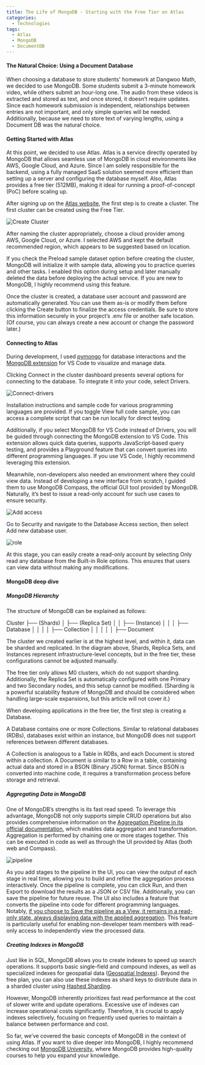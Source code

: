 ```yaml
---
title: The Life of MongoDB - Starting with the Free Tier on Atlas
categories:
  - Technologies
tags:
  - Atlas
  - MongoDB
  - DocumentDB
---
```


#### The Natural Choice: Using a Document Database

When choosing a database to store students' homework at Dangwoo Math, we decided to use MongoDB. Some students submit a 3-minute homework video, while others submit an hour-long one. The audio from these videos is extracted and stored as text, and once stored, it doesn’t require updates. Since each homework submission is independent, relationships between entries are not important, and only simple queries will be needed. Additionally, because we need to store text of varying lengths, using a Document DB was the natural choice.

#### Getting Started with Atlas

At this point, we decided to use Atlas. Atlas is a service directly operated by MongoDB that allows seamless use of MongoDB in cloud environments like AWS, Google Cloud, and Azure. Since I am solely responsible for the backend, using a fully managed SaaS solution seemed more efficient than setting up a server and configuring the database myself. Also, Atlas provides a free tier (512MB), making it ideal for running a proof-of-concept (PoC) before scaling up.

After signing up on the [Atlas website](https://cloud.mongodb.com/), the first step is to create a cluster. The first cluster can be created using the Free Tier.

![Create Cluster](https://github.com/user-attachments/assets/47bb938e-75f1-45ae-a2af-4df8ec336c42)

After naming the cluster appropriately, choose a cloud provider among AWS, Google Cloud, or Azure. I selected AWS and kept the default recommended region, which appears to be suggested based on location.

If you check the Preload sample dataset option before creating the cluster, MongoDB will initialize it with sample data, allowing you to practice queries and other tasks. I enabled this option during setup and later manually deleted the data before deploying the actual service. If you are new to MongoDB, I highly recommend using this feature.

Once the cluster is created, a database user account and password are automatically generated. You can use them as-is or modify them before clicking the Create button to finalize the access credentials. Be sure to store this information securely in your project’s .env file or another safe location. (Of course, you can always create a new account or change the password later.)

#### Connecting to Atlas

During development, I used [pymongo](https://www.mongodb.com/ko-kr/docs/languages/python/pymongo-driver/current/) for database interactions and the [MongoDB extension](https://www.mongodb.com/products/tools/vs-code) for VS Code to visualize and manage data.

Clicking Connect in the cluster dashboard presents several options for connecting to the database. To integrate it into your code, select Drivers.

![Connect-drivers](https://github.com/user-attachments/assets/b6ba1873-b885-4d05-907b-92a6aa0342be)

Installation instructions and sample code for various programming languages are provided. If you toggle View full code sample, you can access a complete script that can be run locally for direct testing.

Additionally, if you select MongoDB for VS Code instead of Drivers, you will be guided through connecting the MongoDB extension to VS Code. This extension allows quick data queries, supports JavaScript-based query testing, and provides a Playground feature that can convert queries into different programming languages. If you use VS Code, I highly recommend leveraging this extension.

Meanwhile, non-developers also needed an environment where they could view data. Instead of developing a new interface from scratch, I guided them to use MongoDB Compass, the official GUI tool provided by MongoDB. Naturally, it’s best to issue a read-only account for such use cases to ensure security.

![Add access](https://github.com/user-attachments/assets/1ddc9e38-1833-4a08-9a54-dbadf8d04852)

Go to Security and navigate to the Database Access section, then select Add new database user.

![role](https://github.com/user-attachments/assets/0455e6b2-ebec-4a2a-ab81-dedefcd27cc5)

At this stage, you can easily create a read-only account by selecting Only read any database from the Built-in Role options. This ensures that users can view data without making any modifications.

#### MongoDB deep dive

##### MongoDB Hierarchy

The structure of MongoDB can be explained as follows:

Cluster
 ├── (Shards)
 │    ├── (Replica Set)
 │    │    ├── (Instance)
 │    │    │    ├── Database
 │    │    │    │    ├── Collection
 │    │    │    │    │    ├── Document

 The cluster we created earlier is at the highest level, and within it, data can be sharded and replicated. In the diagram above, Shards, Replica Sets, and Instances represent infrastructure-level concepts, but in the free tier, these configurations cannot be adjusted manually.

The free tier only allows M0 clusters, which do not support sharding. Additionally, the Replica Set is automatically configured with one Primary and two Secondary nodes, and this setup cannot be modified. (Sharding is a powerful scalability feature of MongoDB and should be considered when handling large-scale expansions, but this article will not cover it.)

When developing applications in the free tier, the first step is creating a Database.

A Database contains one or more Collections. Similar to relational databases (RDBs), databases exist within an instance, but MongoDB does not support references between different databases.

A Collection is analogous to a Table in RDBs, and each Document is stored within a collection. A Document is similar to a Row in a table, containing actual data and stored in a BSON (Binary JSON) format. Since BSON is converted into machine code, it requires a transformation process before storage and retrieval.


##### Aggregating Data in MongoDB

One of MongoDB’s strengths is its fast read speed. To leverage this advantage, MongoDB not only supports simple CRUD operations but also provides comprehensive information on the [Aggregation Pipeline in its official documentation]((https://www.mongodb.com/ko-kr/docs/manual/core/aggregation-pipeline/)), which enables data aggregation and transformation. Aggregation is performed by chaining one or more stages together. This can be executed in code as well as through the UI provided by Atlas (both web and Compass).

![pipeline](https://github.com/user-attachments/assets/ded0e66b-ab9d-47a6-8411-ef705e321ad4)

As you add stages to the pipeline in the UI, you can view the output of each stage in real time, allowing you to build and refine the aggregation process interactively. Once the pipeline is complete, you can click Run, and then Export to download the results as a JSON or CSV file. Additionally, you can save the pipeline for future reuse. The UI also includes a feature that converts the pipeline into code for different programming languages. Notably, [if you choose to Save the pipeline as a View, it remains in a read-only state, always displaying data with the applied aggregation]((https://www.mongodb.com/ko-kr/docs/compass/current/views/)). This feature is particularly useful for enabling non-developer team members with read-only access to independently view the processed data.

##### Creating Indexes in MongoDB

Just like in SQL, MongoDB allows you to create indexes to speed up search operations. It supports basic single-field and compound indexes, as well as specialized indexes for geospatial data ([Geospatial Indexes](https://www.mongodb.com/ko-kr/docs/manual/core/indexes/index-types/index-geospatial/)). Beyond the free plan, you can also use these indexes as shard keys to distribute data in a sharded cluster using [Hashed Sharding](https://www.mongodb.com/ko-kr/docs/manual/core/hashed-sharding/#std-label-sharding-hashed-sharding).

However, MongoDB inherently prioritizes fast read performance at the cost of slower write and update operations. Excessive use of indexes can increase operational costs significantly. Therefore, it is crucial to apply indexes selectively, focusing on frequently used queries to maintain a balance between performance and cost.

So far, we’ve covered the basic concepts of MongoDB in the context of using Atlas. If you want to dive deeper into MongoDB, I highly recommend checking out [MongoDB University](https://learn.mongodb.com/), where MongoDB provides high-quality courses to help you expand your knowledge.
